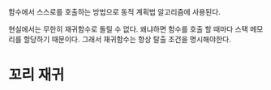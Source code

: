 함수에서 스스로를 호출하는 방법으로 동적 계획법 알고리즘에 사용된다.

현실에서는 무한히 재귀함수로 돌릴 수 없다.
왜냐하면 함수를 호출 할 때마다 스택 메모리를 할당하기 때문이다.
그래서 재귀함수는 항상 탈출 조건을 명시해야한다.

# 꼬리 재귀
